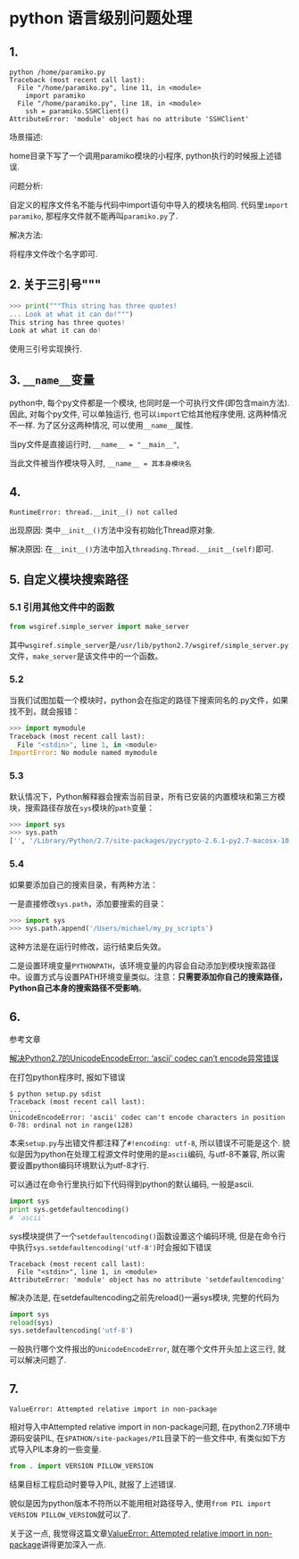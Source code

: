 # python 语言级别问题处理

## 1.

```
python /home/paramiko.py
Traceback (most recent call last):
  File "/home/paramiko.py", line 11, in <module>
    import paramiko
  File "/home/paramiko.py", line 18, in <module>
    ssh = paramiko.SSHClient()
AttributeError: 'module' object has no attribute 'SSHClient'
```

场景描述:

home目录下写了一个调用paramiko模块的小程序, python执行的时候报上述错误.

问题分析:

自定义的程序文件名不能与代码中import语句中导入的模块名相同. 代码里`import paramiko`, 那程序文件就不能再叫`paramiko.py`了.

解决方法:

将程序文件改个名字即可.

## 2. 关于三引号"""

```python
>>> print("""This string has three quotes!
... Look at what it can do!""")
This string has three quotes!
Look at what it can do!
```

使用三引号实现换行.

## 3. `__name__`变量

python中, 每个py文件都是一个模块, 也同时是一个可执行文件(即包含main方法). 因此, 对每个py文件, 可以单独运行, 也可以`import`它给其他程序使用, 这两种情况不一样. 为了区分这两种情况, 可以使用`__name__`属性.

当py文件是直接运行时, `__name__ = "__main__"`,

当此文件被当作模块导入时, `__name__ = 其本身模块名`

## 4.

`RuntimeError: thread.__init__() not called`

出现原因: 类中`__init__()`方法中没有初始化Thread原对象.

解决原因: 在`__init__()`方法中加入`threading.Thread.__init__(self)`即可.

## 5. 自定义模块搜索路径

### 5.1 引用其他文件中的函数

```py
from wsgiref.simple_server import make_server
```

其中`wsgiref.simple_server`是`/usr/lib/python2.7/wsgiref/simple_server.py`文件，`make_server`是该文件中的一个函数。

### 5.2 

当我们试图加载一个模块时，python会在指定的路径下搜索同名的.py文件，如果找不到，就会报错：

```py
>>> import mymodule
Traceback (most recent call last):
  File "<stdin>", line 1, in <module>
ImportError: No module named mymodule
```

### 5.3 

默认情况下，Python解释器会搜索当前目录，所有已安装的内置模块和第三方模块，搜索路径存放在`sys`模块的`path`变量：

```py
>>> import sys
>>> sys.path
['', '/Library/Python/2.7/site-packages/pycrypto-2.6.1-py2.7-macosx-10.9-intel.egg', '/Library/Python/2.7/site-packages/PIL-1.1.7-py2.7-macosx-10.9-intel.egg', ...]
```

### 5.4 

如果要添加自己的搜索目录，有两种方法：

一是直接修改`sys.path`，添加要搜索的目录：

```py
>>> import sys
>>> sys.path.append('/Users/michael/my_py_scripts')
```

这种方法是在运行时修改，运行结束后失效。

二是设置环境变量`PYTHONPATH`，该环境变量的内容会自动添加到模块搜索路径中。设置方式与设置PATH环境变量类似。注意：**只需要添加你自己的搜索路径，Python自己本身的搜索路径不受影响**。

## 6.

参考文章

[解决Python2.7的UnicodeEncodeError: ‘ascii’ codec can’t encode异常错误](http://wangye.org/blog/archives/629/)

在打包python程序时, 报如下错误

```
$ python setup.py sdist
Traceback (most recent call last):
...
UnicodeEncodeError: 'ascii' codec can't encode characters in position 0-78: ordinal not in range(128)
```

本来`setup.py`与出错文件都注释了`#!encoding: utf-8`, 所以错误不可能是这个. 貌似是因为python在处理工程源文件时使用的是`ascii`编码, 与utf-8不兼容, 所以需要设置python编码环境默认为utf-8才行.

可以通过在命令行里执行如下代码得到python的默认编码, 一般是ascii.

```python
import sys
print sys.getdefaultencoding()
# 'ascii'
```

sys模块提供了一个`setdefaultencoding()`函数设置这个编码环境, 但是在命令行中执行`sys.setdefaultencoding('utf-8')`时会报如下错误

```
Traceback (most recent call last):
  File "<stdin>", line 1, in <module>
AttributeError: 'module' object has no attribute 'setdefaultencoding'
```

解决办法是, 在setdefaultencoding之前先reload()一遍sys模块, 完整的代码为

```python
import sys
reload(sys)
sys.setdefaultencoding('utf-8')
```

一般执行哪个文件报出的`UnicodeEncodeError`, 就在哪个文件开头加上这三行, 就可以解决问题了.

## 7.

```
ValueError: Attempted relative import in non-package
```

相对导入中Attempted relative import in non-package问题, 在python2.7环境中源码安装PIL, 在`$PATHON/site-packages/PIL`目录下的一些文件中, 有类似如下方式导入PIL本身的一些变量.

```py
from . import VERSION PILLOW_VERSION
```

结果目标工程启动时要导入PIL, 就报了上述错误.

貌似是因为python版本不符所以不能用相对路径导入, 使用`from PIL import VERSION PILLOW_VERSION`就可以了.

关于这一点, 我觉得这篇文章[ValueError: Attempted relative import in non-package](http://www.cnblogs.com/DjangoBlog/p/3518887.html)讲得更加深入一点.